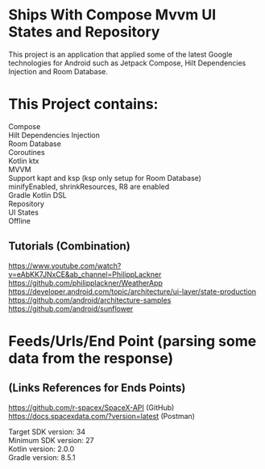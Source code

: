 # Ships With Compose Mvvm UI States and Repository
This project is an application that applied some of the latest Google technologies for Android such as Jetpack Compose, Hilt Dependencies Injection
and Room Database.

# This Project contains:
Compose <br />
Hilt Dependencies Injection <br />
Room Database <br />
Coroutines <br />
Kotlin ktx <br />
MVVM <br />
Support kapt and ksp (ksp only setup for Room Database) <br />
minifyEnabled, shrinkResources, R8 are enabled <br />
Gradle Kotlin DSL <br />
Repository <br />
UI States <br />
Offline <br />

## Tutorials (Combination)
https://www.youtube.com/watch?v=eAbKK7JNxCE&ab_channel=PhilippLackner <br />
https://github.com/philipplackner/WeatherApp <br />
https://developer.android.com/topic/architecture/ui-layer/state-production <br />
https://github.com/android/architecture-samples <br />
https://github.com/android/sunflower <br />

# Feeds/Urls/End Point (parsing some data from the response)
## (Links References for Ends Points)
https://github.com/r-spacex/SpaceX-API (GitHub) <br />
https://docs.spacexdata.com/?version=latest (Postman) <br />

Target SDK version: 34 <br />
Minimum SDK version: 27 <br />
Kotlin version: 2.0.0 <br />
Gradle version: 8.5.1 <br />